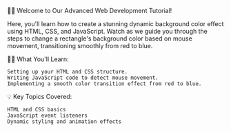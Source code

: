 🔴🔵 Welcome to Our Advanced Web Development Tutorial!

Here, you'll learn how to create a stunning dynamic background color effect using HTML, CSS, and JavaScript. Watch as we guide you through the steps to change a rectangle's background color based on mouse movement, transitioning smoothly from red to blue.


👨‍💻 What You'll Learn:

    Setting up your HTML and CSS structure.
    Writing JavaScript code to detect mouse movement.
    Implementing a smooth color transition effect from red to blue.


💡 Key Topics Covered:

    HTML and CSS basics
    JavaScript event listeners
    Dynamic styling and animation effects